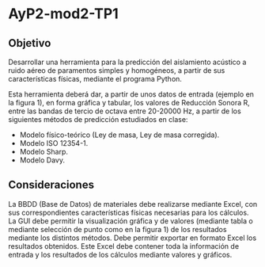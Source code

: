 # AyP2-mod2-TP1

## Objetivo
Desarrollar una herramienta para la predicción del aislamiento acústico a ruido aéreo de
paramentos simples y homogéneos, a partir de sus características físicas, mediante el
programa Python.

Esta herramienta deberá dar, a partir de unos datos de entrada (ejemplo en la figura 1), en
forma gráfica y tabular, los valores de Reducción Sonora R, entre las bandas de tercio de
octava entre 20-20000 Hz, a partir de los siguientes métodos de predicción estudiados en
clase: 

- Modelo físico-teórico (Ley de masa, Ley de masa corregida). 
- Modelo ISO 12354-1. 
- Modelo Sharp. 
- Modelo Davy.

## Consideraciones
La BBDD (Base de Datos) de materiales debe realizarse mediante Excel, con sus
correspondientes características físicas necesarias para los cálculos.
La GUI debe permitir la visualización gráfica y de valores (mediante tabla o mediante selección de
punto como en la figura 1) de los resultados mediante los distintos métodos.
Debe permitir exportar en formato Excel los resultados obtenidos. Este Excel debe contener toda la
información de entrada y los resultados de los cálculos mediante valores y gráficos.